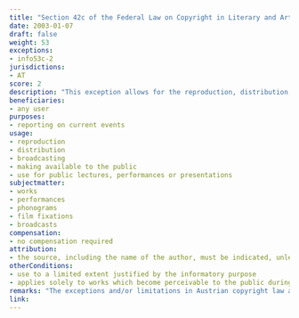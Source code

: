 ```yaml
---
title: "Section 42c of the Federal Law on Copyright in Literary and Artistic Works and Related Rights"
date: 2003-01-07
draft: false
weight: 53
exceptions:
- info53c-2
jurisdictions:
- AT
score: 2
description: "This exception allows for the reproduction, distribution, broadcasting, making available to the public or use for public lectures, performances or presentations, for the purpose of reporting on current events, of works that become perceivable to the public during the reporting of current events, to the extent justified by the informatory purpose."
beneficiaries:
- any user
purposes: 
- reporting on current events
usage:
- reproduction
- distribution
- broadcasting
- making available to the public 
- use for public lectures, performances or presentations
subjectmatter:
- works
- performances
- phonograms
- film fixations
- broadcasts
compensation:
- no compensation required
attribution: 
- the source, including the name of the author, must be indicated, unless this proves impossible or the works are only included in the reporting incidentally
otherConditions: 
- use to a limited extent justified by the informatory purpose
- applies solely to works which become perceivable to the public during the reporting of current events 
remarks: "The exceptions and/or limitations in Austrian copyright law are formulated as 'free uses' of works and other subject matter.<br /><br />In addition to Section 42c, Section 42a can also be used for the purpose of reporting of current events, especially by media monitoring providers, as it applies not only to works perceivable during the event, but also to the news coverage itself. Under §42a (into force as of November 1, 2013) reproduction for a third party's own use (unlike 'private use', 'own use' includes 'professional use' within the internal organisation of a legal entity) is also permitted by digital means against remuneration."
link:
---
```

